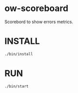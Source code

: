# ow-scoreboard
Scorebord to show errors metrics.

# INSTALL
```bash
./bin/install
```

# RUN
```bash
./bin/start
```
